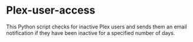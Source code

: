 # Plex-user-access
This Python script checks for inactive Plex users and sends them an email notification if they have been inactive for a specified number of days.
